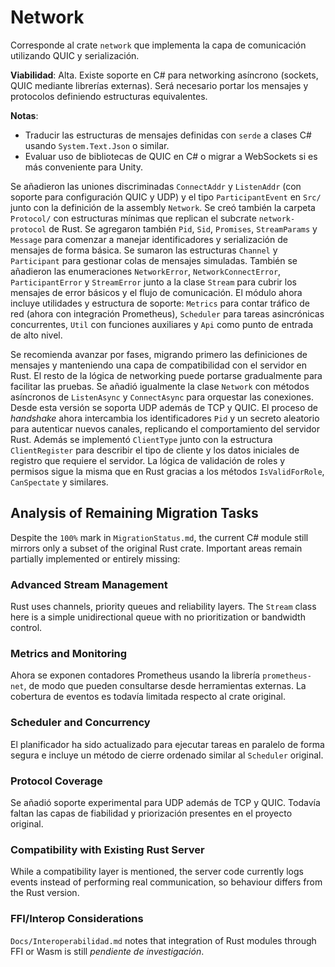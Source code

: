 # Network

Corresponde al crate `network` que implementa la capa de comunicación utilizando QUIC y serialización.

**Viabilidad**: Alta. Existe soporte en C# para networking asíncrono (sockets, QUIC mediante librerías externas). Será necesario portar los mensajes y protocolos definiendo estructuras equivalentes.

**Notas**:
- Traducir las estructuras de mensajes definidas con `serde` a clases C# usando `System.Text.Json` o similar.
- Evaluar uso de bibliotecas de QUIC en C# o migrar a WebSockets si es más conveniente para Unity.

Se añadieron las uniones discriminadas `ConnectAddr` y `ListenAddr` (con soporte para configuración QUIC y UDP) y el tipo `ParticipantEvent` en `Src/` junto con la definición de la assembly `Network`.
Se creó también la carpeta `Protocol/` con estructuras mínimas que replican el subcrate `network-protocol` de Rust.
Se agregaron también `Pid`, `Sid`, `Promises`, `StreamParams` y `Message` para comenzar a manejar identificadores y serialización de mensajes de forma básica.
Se sumaron las estructuras `Channel` y `Participant` para gestionar colas de mensajes simuladas. También se añadieron las enumeraciones `NetworkError`, `NetworkConnectError`, `ParticipantError` y `StreamError` junto a la clase `Stream` para cubrir los mensajes de error básicos y el flujo de comunicación.
El módulo ahora incluye utilidades y estructura de soporte:
`Metrics` para contar tráfico de red (ahora con integración Prometheus), `Scheduler` para tareas asincrónicas concurrentes, `Util` con funciones auxiliares y `Api` como punto de entrada de alto nivel.

Se recomienda avanzar por fases, migrando primero las definiciones de mensajes y manteniendo una capa de compatibilidad con el servidor en Rust. El resto de la lógica de networking puede portarse gradualmente para facilitar las pruebas.
Se añadió igualmente la clase `Network` con métodos asíncronos de `ListenAsync` y `ConnectAsync` para orquestar las conexiones. Desde esta versión se soporta UDP además de TCP y QUIC.
El proceso de *handshake* ahora intercambia los identificadores `Pid` y un secreto aleatorio para autenticar nuevos canales, replicando el comportamiento del servidor Rust.
Además se implementó `ClientType` junto con la estructura `ClientRegister` para
describir el tipo de cliente y los datos iniciales de registro que requiere el
servidor. La lógica de validación de roles y permisos sigue la misma que en
Rust gracias a los métodos `IsValidForRole`, `CanSpectate` y similares.

## Analysis of Remaining Migration Tasks

Despite the `100%` mark in `MigrationStatus.md`, the current C# module still
mirrors only a subset of the original Rust crate. Important areas remain
partially implemented or entirely missing:


### Advanced Stream Management

Rust uses channels, priority queues and reliability layers. The `Stream` class
here is a simple unidirectional queue with no prioritization or bandwidth
control.

### Metrics and Monitoring

Ahora se exponen contadores Prometheus usando la librería `prometheus-net`, de
modo que pueden consultarse desde herramientas externas. La cobertura de eventos
es todavía limitada respecto al crate original.

### Scheduler and Concurrency

El planificador ha sido actualizado para ejecutar tareas en paralelo de forma
segura e incluye un método de cierre ordenado similar al `Scheduler` original.

### Protocol Coverage

Se añadió soporte experimental para UDP además de TCP y QUIC. Todavía faltan las
capas de fiabilidad y priorización presentes en el proyecto original.

### Compatibility with Existing Rust Server

While a compatibility layer is mentioned, the server code currently logs events
instead of performing real communication, so behaviour differs from the Rust
version.

### FFI/Interop Considerations

`Docs/Interoperabilidad.md` notes that integration of Rust modules through FFI
or Wasm is still *pendiente de investigación*.
